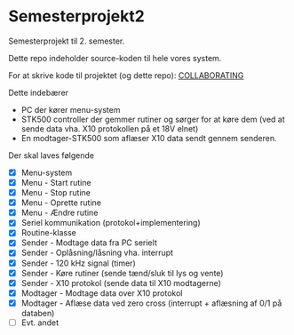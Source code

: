 Semesterprojekt2
================

Semesterprojekt til 2. semester.

Dette repo indeholder source-koden til hele vores system.

For at skrive kode til projektet (og dette repo): [COLLABORATING](https://github.com/dentych/Semesterprojekt2/blob/master/COLLABORATING.md)

Dette indebærer
* PC der kører menu-system
* STK500 controller der gemmer rutiner og sørger for at køre dem (ved at sende data vha. X10 protokollen på et 18V elnet)
* En modtager-STK500 som aflæser X10 data sendt gennem senderen.

Der skal laves følgende
* [X] Menu-system
* [X] Menu - Start rutine
* [X] Menu - Stop rutine
* [X] Menu - Oprette rutine
* [X] Menu - Ændre rutine
* [X] Seriel kommunikation (protokol+implementering)
* [X] Routine-klasse
* [X] Sender - Modtage data fra PC serielt
* [X] Sender - Oplåsning/låsning vha. interrupt
* [X] Sender - 120 kHz signal (timer)
* [X] Sender - Køre rutiner (sende tænd/sluk til lys og vente)
* [X] Sender - X10 protokol (sende data til X10 modtagerne)
* [X] Modtager - Modtage data over X10 protokol
* [X] Modtager - Aflæse data ved zero cross (interrupt + aflæsning af 0/1 på databen)
* [ ] Evt. andet
